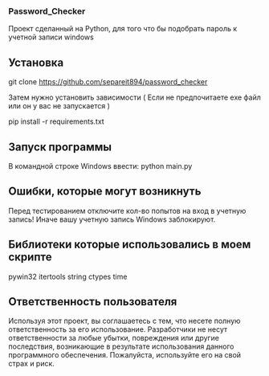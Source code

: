 ### Password_Checker

Проект сделанный на Python, для того что бы подобрать пароль к учетной записи windows

## Установка

git clone https://github.com/separeit894/password_checker

Затем нужно установить зависимости ( Если не предпочитаете exe файл или он у вас не запускается )

pip install -r requirements.txt

## Запуск программы

В командной строке Windows ввести: python main.py

## Ошибки, которые могут возникнуть

Перед тестированием отключите кол-во попытов на вход в учетную запись! Иначе вашу учетную запись Windows заблокируют.

## Библиотеки которые использовались в моем скрипте
pywin32
itertools
string
ctypes
time

## Ответственность пользователя

Используя этот проект, вы соглашаетесь с тем, что несете полную ответственность за его использование. Разработчики не несут ответственности за любые убытки, повреждения или другие последствия, возникающие в результате использования данного программного обеспечения. Пожалуйста, используйте его на свой страх и риск.

